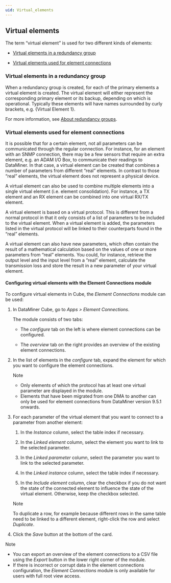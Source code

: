 ```yaml
---
uid: Virtual_elements
---
```


## Virtual elements

The term “virtual element” is used for two different kinds of elements:

- [Virtual elements in a redundancy group](#virtual-elements-in-a-redundancy-group)

- [Virtual elements used for element connections](#virtual-elements-used-for-element-connections)

### Virtual elements in a redundancy group

When a redundancy group is created, for each of the primary elements a virtual element is created. The virtual element will either represent the corresponding primary element or its backup, depending on which is operational. Typically these elements will have names surrounded by curly brackets, e.g. {Virtual Element 1}.

For more information, see [About redundancy groups](xref:About_redundancy_groups).

### Virtual elements used for element connections

It is possible that for a certain element, not all parameters can be communicated through the regular connection. For instance, for an element with an SNMP connection, there may be a few sensors that require an extra element, e.g. an ADAM I/O Box, to communicate their readings to DataMiner. In that case, a virtual element can be created that combines a number of parameters from different “real” elements. In contrast to those “real” elements, the virtual element does not represent a physical device.

A virtual element can also be used to combine multiple elements into a single virtual element (i.e. element consolidation). For instance, a TX element and an RX element can be combined into one virtual RX/TX element.

A virtual element is based on a virtual protocol. This is different from a normal protocol in that it only consists of a list of parameters to be included to the virtual element. When a virtual element is added, the parameters listed in the virtual protocol will be linked to their counterparts found in the “real” elements.

A virtual element can also have new parameters, which often contain the result of a mathematical calculation based on the values of one or more parameters from “real” elements. You could, for instance, retrieve the output level and the input level from a “real” element, calculate the transmission loss and store the result in a new parameter of your virtual element.

#### Configuring virtual elements with the Element Connections module

To configure virtual elements in Cube, the *Element Connections* module can be used:

1. In DataMiner Cube, go to *Apps \> Element Connections*.

    The module consists of two tabs:

    - The *configure* tab on the left is where element connections can be configured.

    - The *overview* tab on the right provides an overview of the existing element connections.

2. In the list of elements in the *configure* tab, expand the element for which you want to configure the element connections.

    > [!NOTE]
    > - Only elements of which the protocol has at least one virtual parameter are displayed in the module.
    > - Elements that have been migrated from one DMA to another can only be used for element connections from DataMiner version 9.5.1 onwards.

3. For each parameter of the virtual element that you want to connect to a parameter from another element:

    1. In the *Instance* column, select the table index if necessary.

    2. In the *Linked element* column, select the element you want to link to the selected parameter.

    3. In the *Linked parameter* column, select the parameter you want to link to the selected parameter.

    4. In the *Linked instance* column, select the table index if necessary.

    5. In the *Include element* column, clear the checkbox if you do not want the state of the connected element to influence the state of the virtual element. Otherwise, keep the checkbox selected.

    > [!NOTE]
    > To duplicate a row, for example because different rows in the same table need to be linked to a different element, right-click the row and select *Duplicate*.

4. Click the *Save* button at the bottom of the card.

> [!NOTE]
> - You can export an overview of the element connections to a CSV file using the *Export* button in the lower right corner of the module.
> - If there is incorrect or corrupt data in the element connections configuration, the *Element Connections* module is only available for users with full root view access.
>
